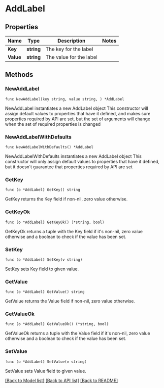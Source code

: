 # AddLabel

## Properties

Name | Type | Description | Notes
------------ | ------------- | ------------- | -------------
**Key** | **string** | The key for the label | 
**Value** | **string** | The value for the label | 

## Methods

### NewAddLabel

`func NewAddLabel(key string, value string, ) *AddLabel`

NewAddLabel instantiates a new AddLabel object
This constructor will assign default values to properties that have it defined,
and makes sure properties required by API are set, but the set of arguments
will change when the set of required properties is changed

### NewAddLabelWithDefaults

`func NewAddLabelWithDefaults() *AddLabel`

NewAddLabelWithDefaults instantiates a new AddLabel object
This constructor will only assign default values to properties that have it defined,
but it doesn't guarantee that properties required by API are set

### GetKey

`func (o *AddLabel) GetKey() string`

GetKey returns the Key field if non-nil, zero value otherwise.

### GetKeyOk

`func (o *AddLabel) GetKeyOk() (*string, bool)`

GetKeyOk returns a tuple with the Key field if it's non-nil, zero value otherwise
and a boolean to check if the value has been set.

### SetKey

`func (o *AddLabel) SetKey(v string)`

SetKey sets Key field to given value.


### GetValue

`func (o *AddLabel) GetValue() string`

GetValue returns the Value field if non-nil, zero value otherwise.

### GetValueOk

`func (o *AddLabel) GetValueOk() (*string, bool)`

GetValueOk returns a tuple with the Value field if it's non-nil, zero value otherwise
and a boolean to check if the value has been set.

### SetValue

`func (o *AddLabel) SetValue(v string)`

SetValue sets Value field to given value.



[[Back to Model list]](../README.md#documentation-for-models) [[Back to API list]](../README.md#documentation-for-api-endpoints) [[Back to README]](../README.md)


